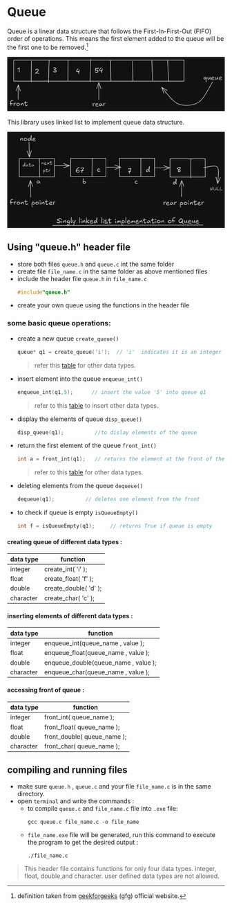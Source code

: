 # Queue

Queue is a linear data structure that follows the First-In-First-Out (FIFO) order of operations. This means the first element added to the queue will be the first one to be removed.[^1]

[^1]: definition taken from [geekforgeeks](https://www.geeksforgeeks.org/queue-in-c/) (gfg) official website.

![queue structure](https://github.com/AryanShourya/Data-Structures-in-C/raw/main/queue/pictures/queue_basic.png)


This library uses linked list to implement queue data structure.


![linked list representation queue](https://github.com/AryanShourya/Data-Structures-in-C/raw/main/queue/pictures/queue_ll_represent.png)


## Using "queue.h" header file

- store both files `queue.h` and `queue.c` int the same folder
- create file `file_name.c` in the same folder as above mentioned files
- include the header file `queue.h` in `file_name.c`
  ```c
  #include"queue.h"
  ```
- create your own queue using the functions in  the header file

### some basic queue operations:
- create a new queue `create_queue()`
    ```c
    queue* q1 = create_queue('i');  // 'i'  indicates it is an integer queue
    ```
    > refer this [table](#creating-queue-of-different-data-types) for other data types.
- insert element into the queue `enqueue_int()`
    ```c
    enqueue_int(q1,5);      // insert the value '5' into queue q1
    ```
    > refer to this [table](#inserting-elements-of-different-data-types-) to insert other data types.
- display the elements of queue `disp_queue()`
    ```c
    disp_queue(q1);          //to dislay elements of the queue
    ```
- return the first element of the queue `front_int()`
    ```c
    int a = front_int(q1);   // returns the element at the front of the queue
    ```
    >refer to this [table](#accessing-front-of-queue-) for other data types.
- deleting elements from the queue `dequeue()`
    ```c
    dequeue(q1);          // deletes one element from the front
    ```
- to check if queue is empty `isQueueEmpty()`
    ```c
    int f = isQueueEmpty(q1);     // returns True if queue is empty
    ```

#### creating queue of different data types :
|data type|function|
|----------|--------|
|integer   |create_int( 'i' );|
|float   | create_float( 'f' );|
|double    | create_double( 'd' );|
|character | create_char( 'c' );|

#### inserting elements of different data types :
|data type|function|
|----------|--------|
|integer   |enqueue_int(queue_name , value );|
|float   | enqueue_float(queue_name , value );|
|double    | enqueue_double(queue_name , value );|
|character | enqueue_char(queue_name , value );|

#### accessing front of queue :

|data type|function|
|----------|--------|
|integer   |front_int( queue_name );|
|float   | front_float( queue_name );|
|double    | front_double( queue_name );|
|character | front_char( queue_name );|

## compiling and running files

- make sure `queue.h` , `queue.c` and your file `file_name.c` is in the same directory.
- open `terminal` and write the commands :
    - to compile `queue.c` and `file_name.c` file into `.exe` file:
        ```
        gcc queue.c file_name.c -o file_name
        ```
    - `file_name.exe` file will be generated, run this command to execute the program to get the desired output :
        ```
        ./file_name.c
        ```

>This header file contains functions for only four data types.
integer, float, double,and character.
user defined data types are not allowed.

